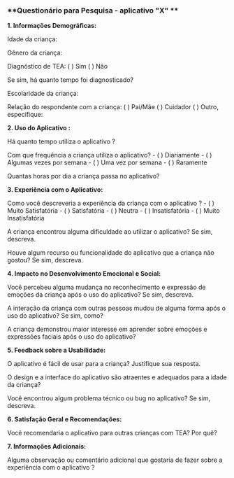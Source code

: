 ### **Questionário para Pesquisa - aplicativo "X" **

**1. Informações Demográficas:** 

Idade da criança: 

Gênero da criança: 

Diagnóstico de TEA: ( ) Sim ( ) Não  

Se sim, há quanto tempo foi diagnosticado? 

Escolaridade da criança: 

Relação do respondente com a criança: ( ) Pai/Mãe ( ) Cuidador ( ) Outro, especifique: 

**2. Uso do Aplicativo :** 

Há quanto tempo utiliza o aplicativo ? 

Com que frequência a criança utiliza o aplicativo? - ( ) Diariamente - ( ) Algumas vezes por semana - ( ) Uma vez por semana - ( ) Raramente

Quantas horas por dia a criança passa no aplicativo? 

**3. Experiência com o Aplicativo:**

Como você descreveria a experiência da criança com o aplicativo ? - ( ) Muito Satisfatória - ( ) Satisfatória - ( ) Neutra - ( ) Insatisfatória - ( ) Muito Insatisfatória 

A criança encontrou alguma dificuldade ao utilizar o aplicativo? Se sim, descreva. 

Houve algum recurso ou funcionalidade do aplicativo que a criança não gostou? Se sim, descreva. 

**4. Impacto no Desenvolvimento Emocional e Social:** 

Você percebeu alguma mudança no reconhecimento e expressão de emoções da criança após o uso do aplicativo? Se sim, descreva.

A interação da criança com outras pessoas mudou de alguma forma após o uso do aplicativo? Se sim, como? 

A criança demonstrou maior interesse em aprender sobre emoções e expressões faciais após o uso do aplicativo? 

**5. Feedback sobre a Usabilidade:** 

O aplicativo é fácil de usar para a criança? Justifique sua resposta. 

O design e a interface do aplicativo são atraentes e adequados para a idade da criança? 

Você encontrou algum problema técnico ou bug no aplicativo? Se sim, descreva. 

**6. Satisfação Geral e Recomendações:** 

Você recomendaria o aplicativo para outras crianças com TEA? Por quê? 

**7. Informações Adicionais:** 

Alguma observação ou comentário adicional que gostaria de fazer sobre a experiência com o aplicativo ?
